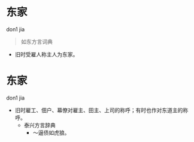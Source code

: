 # 东家
don1 jia
> 如东方言词典
- 旧时受雇人称主人为东家。

# 东家
don1 jia
+ 旧时雇工、佃户、幕僚对雇主、田主、上司的称呼；有时也作对东道主的称呼。
  * 泰兴方言辞典
    - ～逼债如虎狼。
